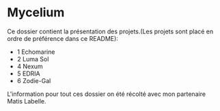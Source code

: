 # Mycelium
Ce dossier contient la présentation des projets.(Les projets sont placé en ordre de préférence dans ce README):
 * 1 Echomarine
 * 2 Luma Sol
 * 4 Nexum 
 * 5 EDRIA 
 * 6 Zodie-Gal

L'information pour tout ces dossier on été récolté avec mon partenaire Matis Labelle.
